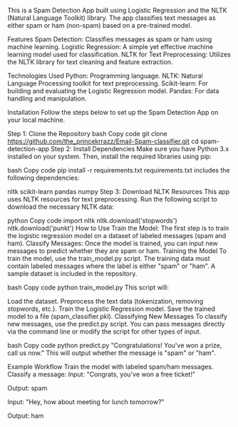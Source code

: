 This is a Spam Detection App built using Logistic Regression and the NLTK (Natural Language Toolkit) library. The app classifies text messages as either spam or ham (non-spam) based on a pre-trained model.

Features
Spam Detection: Classifies messages as spam or ham using machine learning.
Logistic Regression: A simple yet effective machine learning model used for classification.
NLTK for Text Preprocessing: Utilizes the NLTK library for text cleaning and feature extraction.

Technologies Used
Python: Programming language.
NLTK: Natural Language Processing toolkit for text preprocessing.
Scikit-learn: For building and evaluating the Logistic Regression model.
Pandas: For data handling and manipulation.


Installation
Follow the steps below to set up the Spam Detection App on your local machine.

Step 1: Clone the Repository
bash
Copy code
git clone https://github.com/the_princekrrazz/Email-Spam-classifier.git
cd spam-detection-app
Step 2: Install Dependencies
Make sure you have Python 3.x installed on your system. Then, install the required libraries using pip:

bash
Copy code
pip install -r requirements.txt
requirements.txt includes the following dependencies:

nltk
scikit-learn
pandas
numpy
Step 3: Download NLTK Resources
This app uses NLTK resources for text preprocessing. Run the following script to download the necessary NLTK data:

python
Copy code
import nltk
nltk.download('stopwords')
nltk.download('punkt')
How to Use
Train the Model: The first step is to train the logistic regression model on a dataset of labeled messages (spam and ham).
Classify Messages: Once the model is trained, you can input new messages to predict whether they are spam or ham.
Training the Model
To train the model, use the train_model.py script. The training data must contain labeled messages where the label is either "spam" or "ham". A sample dataset is included in the repository.

bash
Copy code
python train_model.py
This script will:

Load the dataset.
Preprocess the text data (tokenization, removing stopwords, etc.).
Train the Logistic Regression model.
Save the trained model to a file (spam_classifier.pkl).
Classifying New Messages
To classify new messages, use the predict.py script. You can pass messages directly via the command line or modify the script for other types of input.

bash
Copy code
python predict.py "Congratulations! You've won a prize, call us now."
This will output whether the message is "spam" or "ham".

Example Workflow
Train the model with labeled spam/ham messages.
Classify a message:
Input: "Congrats, you've won a free ticket!"

Output: spam

Input: "Hey, how about meeting for lunch tomorrow?"

Output: ham